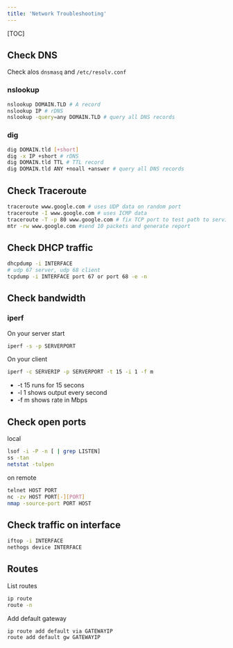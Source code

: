 ```yaml
---
title: 'Network Troubleshooting'
---
```


[TOC]

## Check DNS

Check alos `dnsmasq` and `/etc/resolv.conf`

### nslookup
```bash
nslookup DOMAIN.TLD # A record
nslookup IP # rDNS
nslookup -query=any DOMAIN.TLD # query all DNS records
```

### dig
```bash
dig DOMAIN.tld [+short]
dig -x IP +short # rDNS
dig DOMAIN.tld TTL # TTL record
dig DOMAIN.tld ANY +noall +answer # query all DNS records
```

## Check Traceroute
```bash
traceroute www.google.com # uses UDP data on random port
traceroute -I www.google.com # uses ICMP data
traceroute -T -p 80 www.google.com # fix TCP port to test path to services to bypass firewalls
mtr -rw www.google.com #send 10 packets and generate report
```

## Check DHCP traffic
```bash
dhcpdump -i INTERFACE
# udp 67 server, udp 68 client
tcpdump -i INTERFACE port 67 or port 68 -e -n
```

## Check bandwidth

### iperf

On your server start
```bash
iperf -s -p SERVERPORT
```
On your client 
```bash
iperf -c SERVERIP -p SERVERPORT -t 15 -i 1 -f m
```
- -t 15 runs for 15 secons
- -l 1 shows output every second
- -f m shows rate in Mbps

## Check open ports
local
```bash
lsof -i -P -n [ | grep LISTEN]
ss -tan
netstat -tulpen
```
on remote
```bash
telnet HOST PORT
nc -zv HOST PORT[-][PORT]
nmap -source-port PORT HOST
```

## Check traffic on interface
```bash
iftop -i INTERFACE
nethogs device INTERFACE
```

## Routes
List routes
```bash
ip route
route -n
```
Add default gateway
```bash
ip route add default via GATEWAYIP
route add default gw GATEWAYIP
```
